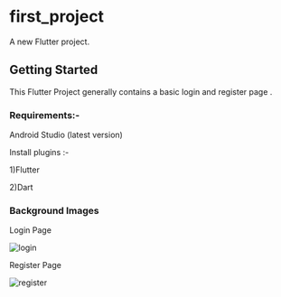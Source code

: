 # first_project

A new Flutter project.

## Getting Started

This Flutter Project generally contains a basic login and register page . 

### Requirements:-

Android Studio (latest version)

Install plugins :-

1)Flutter

2)Dart

### Background Images

Login Page

![login](https://user-images.githubusercontent.com/122199298/220974565-1d434318-9c57-4758-b150-b26ed5b25d54.png)

Register Page

![register](https://user-images.githubusercontent.com/122199298/220974591-d761cc08-aac0-4d10-939f-fc4d8dd48955.png)
